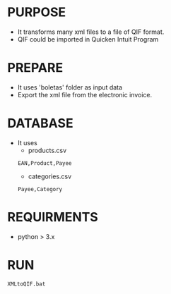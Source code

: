 # PURPOSE
- It transforms many xml files to a file of QIF format.
- QIF could be imported in Quicken Intuit Program

# PREPARE
- It uses 'boletas' folder as input data
- Export the xml file from the electronic invoice.

# DATABASE
- It uses
  - products.csv
  ````
  EAN,Product,Payee
  ````
  - categories.csv
  ````
  Payee,Category
  ````

# REQUIRMENTS
- python > 3.x

# RUN
````
XMLtoQIF.bat
````


